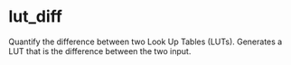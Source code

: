 # lut_diff

Quantify the difference between two Look Up Tables (LUTs).
Generates a LUT that is the difference between the two input.
